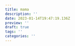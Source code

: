 ```yaml
---
title: mama
description: ''
date: 2023-01-14T19:47:19.136Z
preview: ''
draft: true
tags: ''
categories: ''
---
```

